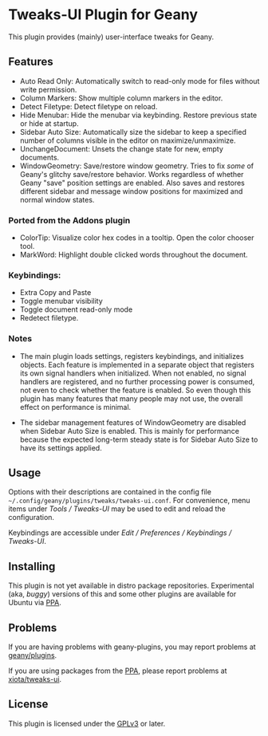 # Tweaks-UI Plugin for Geany

This plugin provides (mainly) user-interface tweaks for Geany.

## Features

* Auto Read Only: Automatically switch to read-only mode for files without write permission.
* Column Markers: Show multiple column markers in the editor.
* Detect Filetype: Detect filetype on reload.
* Hide Menubar: Hide the menubar via keybinding.  Restore previous state or hide at startup.
* Sidebar Auto Size: Automatically size the sidebar to keep a specified number of columns visible in the editor on maximize/unmaximize.
* UnchangeDocument: Unsets the change state for new, empty documents.
* WindowGeometry: Save/restore window geometry.  Tries to fix *some* of Geany's glitchy save/restore behavior.  Works regardless of whether Geany "save" position settings are enabled.  Also saves and restores different sidebar and message window positions for maximized and normal window states.

### Ported from the Addons plugin

* ColorTip: Visualize color hex codes in a tooltip.  Open the color chooser tool.
* MarkWord: Highlight double clicked words throughout the document.

### Keybindings:

* Extra Copy and Paste
* Toggle menubar visibility
* Toggle document read-only mode
* Redetect filetype.

### Notes

* The main plugin loads settings, registers keybindings, and initializes objects.  Each feature is implemented in a separate object that registers its own signal handlers when initialized.  When not enabled, no signal handlers are registered, and no further processing power is consumed, not even to check whether the feature is enabled.  So even though this plugin has many features that many people may not use, the overall effect on performance is minimal.

* The sidebar management features of WindowGeometry are disabled when Sidebar Auto Size is enabled.  This is mainly for performance because the expected long-term steady state is for Sidebar Auto Size to have its settings applied.

## Usage

Options with their descriptions are contained in the config file `~/.config/geany/plugins/tweaks/tweaks-ui.conf`.  For convenience, menu items under *Tools / Tweaks-UI* may be used to edit and reload the configuration. 

Keybindings are accessible under *Edit / Preferences / Keybindings / Tweaks-UI*.

## Installing

This plugin is not yet available in distro package repositories.  Experimental (aka, *buggy*) versions of this and some other plugins are available for Ubuntu via [PPA](https://launchpad.net/~xiota/+archive/ubuntu/geany-plugins).

## Problems

If you are having problems with geany-plugins, you may report problems at [geany/plugins](https://github.com/geany/plugins/).

If you are using packages from the [PPA](https://launchpad.net/~xiota/+archive/ubuntu/geany-plugins), please report problems at [xiota/tweaks-ui](https://github.com/xiota/tweaks-ui/).

## License

This plugin is licensed under the [GPLv3](COPYING) or later.
